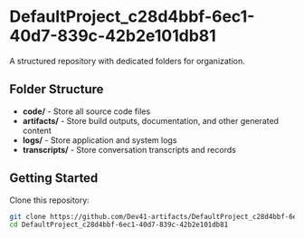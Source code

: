 # DefaultProject_c28d4bbf-6ec1-40d7-839c-42b2e101db81
A structured repository with dedicated folders for organization.

## Folder Structure

- **code/** - Store all source code files
- **artifacts/** - Store build outputs, documentation, and other generated content
- **logs/** - Store application and system logs
- **transcripts/** - Store conversation transcripts and records

## Getting Started

Clone this repository:
```bash
git clone https://github.com/Dev41-artifacts/DefaultProject_c28d4bbf-6ec1-40d7-839c-42b2e101db81
cd DefaultProject_c28d4bbf-6ec1-40d7-839c-42b2e101db81
```
